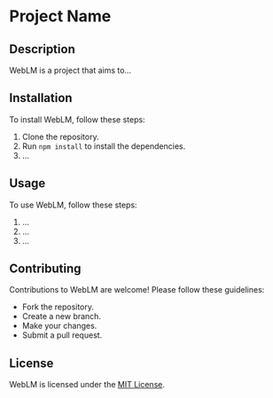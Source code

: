 # Project Name
## Description

WebLM is a project that aims to...

## Installation

To install WebLM, follow these steps:

1. Clone the repository.
2. Run `npm install` to install the dependencies.
3. ...

## Usage

To use WebLM, follow these steps:

1. ...
2. ...
3. ...

## Contributing

Contributions to WebLM are welcome! Please follow these guidelines:

- Fork the repository.
- Create a new branch.
- Make your changes.
- Submit a pull request.

## License

WebLM is licensed under the [MIT License](LICENSE).
